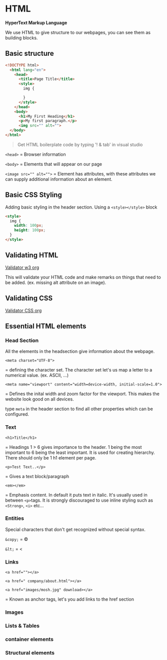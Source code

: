 # HTML

**HyperText Markup Language**

We use HTML to give structure to our webpages, you can see them as building blocks.

## Basic structure

```HTML
<!DOCTYPE html>
  <html lang="en">
    <head>
      <title>Page Title</title>
      <style>
        img {

        }
      </style>
    </head>
    <body>
      <h1>My First Heading</h1>
      <p>My first paragraph.</p>
      <img src="" alt="">
  </body>
</html>
```
> Get HTML boilerplate code by typing '! & tab' in visual studio

`<head>` = Browser information

`<body>` = Elements that will appear on our page

`<image src="" alt="">` = Element has attributes, with these attributes we can supply additional information about an element.


## Basic CSS Styling

Adding basic styling in the header section. Using a `<style></style>` block

```HTML
<style>
  img {
    width: 100px;
    height: 100px;
  }
</style>
```

## Validating HTML
[Validator w3 org](https://www.validator.w3.org "HTML Validator")

This will validate your HTML code and make remarks on things that need to be added. (ex. missing alt attribute on an image).

## Validating CSS
[Validator CSS org](https://jigsaw.w3.org/css-validator/ "CSS Validator")


## Essential HTML elements

### Head Section
All the elements in the headsection give information about the webpage.

`<meta charset="UTF-8">` 

= defining the character set. The character set let's us map a letter to a numerical value. (ex. ASCII, ...)

`<meta name="viewport" content="width=device-width, initial-scale=1.0">` 

= Defines the inital width and zoom factor for the viewport. This makes the website look good on all devices.

type `meta` in the header section to find all other properties which can be configured.

### Text
`<h1>Title</h1>` 

= Headings 1 > 6 gives importance to the header. 1 being the most important to 6 being the least important. It is used for creating hierarchy. There should only be 1 h1 element per page.

`<p>Test Text..</p>` 

= Gives a text block/paragraph

`<em></em>` 

= Emphasis content. In default it puts text in italic. It's usually used in between `<p>`tags. It is strongly discouraged to use inline styling such as `<Strong>`, `<i>` etc...

### Entities
Special characters that don't get recognized without special syntax. 

`&copy;` = &copy;

`&lt;` = &lt;

### Links
`<a href=""></a>`

`<a href=" company/about.html"></a>`

`<a href="images/mosh.jpg" download></a>`

= Known as anchor tags, let's you add links to the href section

### Images
### Lists & Tables
### container elements
### Structural elements

